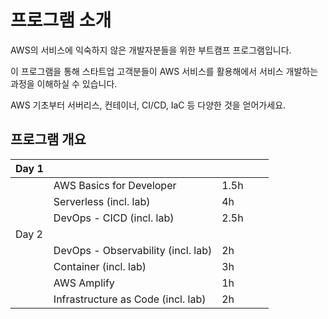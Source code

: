 # 프로그램 소개

AWS의 서비스에 익숙하지 않은 개발자분들을 위한 부트캠프 프로그램입니다.&#x20;

이 프로그램을 통해 스타트업 고객분들이 AWS 서비스를 활용해에서 서비스 개발하는 과정을 이해하실 수 있습니다. &#x20;

AWS 기초부터 서버리스, 컨테이너, CI/CD, IaC 등 다양한 것을 얻어가세요.&#x20;

## 프로그램 개요&#x20;



| Day 1 |                                    |      |   |   |
| ----- | ---------------------------------- | ---- | - | - |
|       | AWS Basics for Developer           | 1.5h |   |   |
|       | Serverless (incl. lab)             | 4h   |   |   |
|       | DevOps - CICD (incl. lab)          | 2.5h |   |   |
| Day 2 |                                    |      |   |   |
|       | DevOps - Observability (incl. lab) | 2h   |   |   |
|       | Container (incl. lab)              | 3h   |   |   |
|       | AWS Amplify                        | 1h   |   |   |
|       | Infrastructure as Code (incl. lab) | 2h   |   |   |

